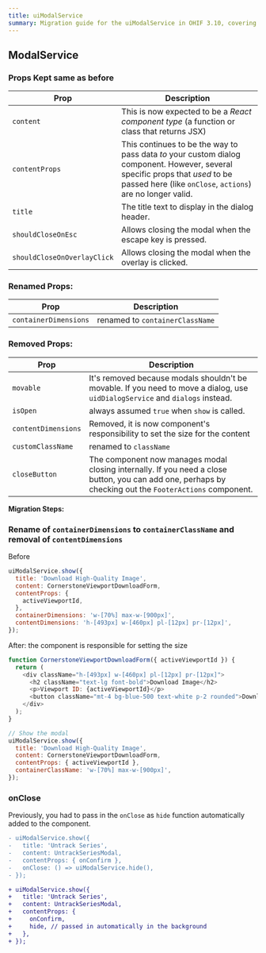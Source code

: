 ```yaml
---
title: uiModalService
summary: Migration guide for the uiModalService in OHIF 3.10, covering props that remain unchanged, renamed props (containerDimensions to containerClassName), removed props (movable, isOpen, contentDimensions), and automatic handling of modal closing.
---
```



## ModalService


### Props Kept same as before

| Prop | Description |
|------|-------------|
| `content` | This is now expected to be a *React component type* (a function or class that returns JSX) |
| `contentProps` | This continues to be the way to pass data *to* your custom dialog component. However, several specific props that *used* to be passed here (like `onClose`, `actions`) are no longer valid. |
| `title` | The title text to display in the dialog header. |
| `shouldCloseOnEsc` | Allows closing the modal when the escape key is pressed. |
| `shouldCloseOnOverlayClick` | Allows closing the modal when the overlay is clicked. |

### Renamed Props:

| Prop | Description |
|------|-------------|
| `containerDimensions` | renamed to `containerClassName` |



### Removed Props:

| Prop | Description |
|------|-------------|
| `movable` | It's removed because modals shouldn't be movable. If you need to move a dialog, use `uidDialogService` and `dialogs` instead. |
| `isOpen` | always assumed `true` when `show` is called. |
| `contentDimensions` | Removed, it is now component's responsibility to set the size for the content |
| `customClassName` | renamed to `className` |
| `closeButton` | The component now manages modal closing internally. If you need a close button, you can add one, perhaps by checking out the `FooterActions` component. |




**Migration Steps:**


### Rename of `containerDimensions` to `containerClassName` and removal of `contentDimensions`


Before

```js
uiModalService.show({
  title: 'Download High-Quality Image',
  content: CornerstoneViewportDownloadForm,
  contentProps: {
    activeViewportId,
  },
  containerDimensions: 'w-[70%] max-w-[900px]',
  contentDimensions: 'h-[493px] w-[460px] pl-[12px] pr-[12px]',
});
```

After: the component is responsible for setting the size

```js
function CornerstoneViewportDownloadForm({ activeViewportId }) {
  return (
    <div className="h-[493px] w-[460px] pl-[12px] pr-[12px]">
      <h2 className="text-lg font-bold">Download Image</h2>
      <p>Viewport ID: {activeViewportId}</p>
      <button className="mt-4 bg-blue-500 text-white p-2 rounded">Download</button>
    </div>
  );
}

// Show the modal
uiModalService.show({
  title: 'Download High-Quality Image',
  content: CornerstoneViewportDownloadForm,
  contentProps: { activeViewportId },
  containerClassName: 'w-[70%] max-w-[900px]',
});
```




### onClose
Previously, you had to pass in the `onClose` as `hide` function automatically added to the component.

```diff
- uiModalService.show({
-   title: 'Untrack Series',
-   content: UntrackSeriesModal,
-   contentProps: { onConfirm },
-   onClose: () => uiModalService.hide(),
- });

+ uiModalService.show({
+   title: 'Untrack Series',
+   content: UntrackSeriesModal,
+   contentProps: {
+     onConfirm,
+     hide, // passed in automatically in the background
+   },
+ });
```

